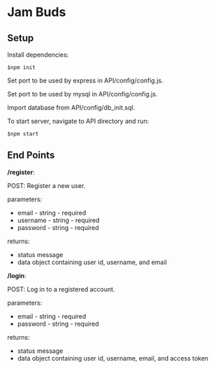 # Jam Buds

## Setup

Install dependencies:
```
$npm init
```

Set port to be used by express in API/config/config.js.

Set port to be used by mysql in API/config/config.js.

Import database from API/config/db_init.sql.

To start server, navigate to API directory and run:

```
$npm start
```

## End Points

**/register**: 

POST: Register a new user.

parameters: 
* email - string - required
* username - string - required
* password - string - required

returns:
* status message
* data object containing user id, username, and email

**/login**: 

POST: Log in to a registered account.

parameters: 
* email - string - required
* password - string - required

returns:
* status message
* data object containing user id, username, email, and access token



